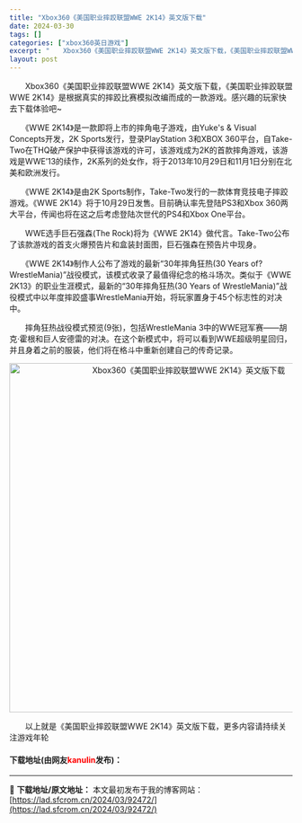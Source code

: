 ```yaml
---
title: "Xbox360《美国职业摔跤联盟WWE 2K14》英文版下载"
date: 2024-03-30
tags: []
categories: ["xbox360英日游戏"]
excerpt: "　　Xbox360《美国职业摔跤联盟WWE 2K14》英文版下载，《美国职业摔跤联盟WWE 2K14》是根据真实的摔跤比赛模拟改编而成的一款游戏。感兴趣的玩家快去下载体验吧~ 　　《WWE 2K14》是一款即将上市的摔角电子游戏，由Yuke&#039;s &amp; Visual Concepts开发&hellip;"
layout: post
---
```


 <p>　　Xbox360《美国职业摔跤联盟WWE 2K14》英文版下载，《美国职业摔跤联盟WWE 2K14》是根据真实的摔跤比赛模拟改编而成的一款游戏。感兴趣的玩家快去下载体验吧~</p> <p>　　《WWE 2K14》是一款即将上市的摔角电子游戏，由Yuke&#39;s &amp; Visual Concepts开发，2K Sports发行，登录PlayStation 3和XBOX 360平台，自Take-Two在THQ破产保护中获得该游戏的许可，该游戏成为2K的首款摔角游戏，该游戏是WWE&rsquo;13的续作，2K系列的处女作，将于2013年10月29日和11月1日分别在北美和欧洲发行。</p> <p>　　《WWE 2K14》是由2K Sports制作，Take-Two发行的一款体育竞技电子摔跤游戏。《WWE 2K14》将于10月29日发售。目前确认率先登陆PS3和Xbox 360两大平台，传闻也将在这之后考虑登陆次世代的PS4和Xbox One平台。</p> <p>　　WWE选手巨石强森(The Rock)将为《WWE 2K14》做代言。Take-Two公布了该款游戏的首支火爆预告片和盒装封面图，巨石强森在预告片中现身。</p> <p>　　《WWE 2K14》制作人公布了游戏的最新&ldquo;30年摔角狂热(30 Years of?WrestleMania)&rdquo;战役模式，该模式收录了最值得纪念的格斗场次。类似于《WWE 2K13》的职业生涯模式，最新的&ldquo;30年摔角狂热(30 Years of WrestleMania)&rdquo;战役模式中以年度摔跤盛事WrestleMania开始，将玩家置身于45个标志性的对决中。</p> <p>　　摔角狂热战役模式预览(9张)，包括WrestleMania 3中的WWE冠军赛&mdash;&mdash;胡克&middot;霍根和巨人安德雷的对决。在这个新模式中，将可以看到WWE超级明星回归，并且身着之前的服装，他们将在格斗中重新创建自己的传奇记录。</p> <p align="center"><img align="" border="0" src="https://lad.sfcrom.cn/wp-content/uploads/2024/03/20240330_6607d534a0604.jpg" width="622" alt="Xbox360《美国职业摔跤联盟WWE 2K14》英文版下载" /></p> <p>　　以上就是《美国职业摔跤联盟WWE 2K14》英文版下载，更多内容请持续关注游戏年轮</p> <p><h4>下载地址(由网友<font color="red">kanulin</font>发布)：</h4></p> 

---
📖 **下载地址/原文地址：** 本文最初发布于我的博客网站：[https://lad.sfcrom.cn/2024/03/92472/](https://lad.sfcrom.cn/2024/03/92472/)
